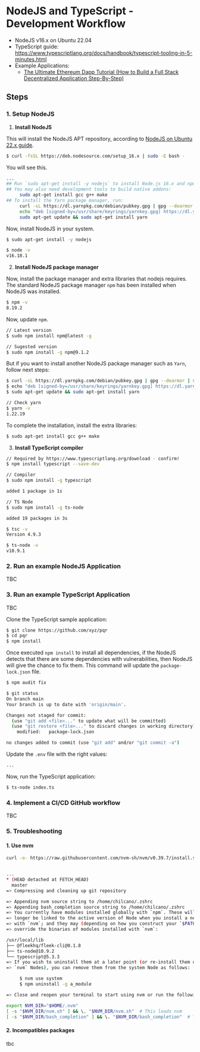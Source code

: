 # NodeJS and TypeScript - Development Workflow

- NodeJS v16.x on Ubuntu 22.04
- TypeScript guide: https://www.typescriptlang.org/docs/handbook/typescript-tooling-in-5-minutes.html
- Example Applications:
  * [The Ultimate Ethereum Dapp Tutorial (How to Build a Full Stack Decentralized Application Step-By-Step)](https://www.dappuniversity.com/articles/the-ultimate-ethereum-dapp-tutorial)

## Steps

### 1. Setup NodeJS

1. __Install NodeJS__ 

This will install the NodeJS APT repository, according to [NodeJS on Ubuntu 22.x guide](https://github.com/nodesource/distributions/blob/master/README.md#debinstall).

```sh
$ curl -fsSL https://deb.nodesource.com/setup_16.x | sudo -E bash -
```

You will see this.
```sh
...
## Run `sudo apt-get install -y nodejs` to install Node.js 16.x and npm
## You may also need development tools to build native addons:
     sudo apt-get install gcc g++ make
## To install the Yarn package manager, run:
     curl -sL https://dl.yarnpkg.com/debian/pubkey.gpg | gpg --dearmor | sudo tee /usr/share/keyrings/yarnkey.gpg >/dev/null
     echo "deb [signed-by=/usr/share/keyrings/yarnkey.gpg] https://dl.yarnpkg.com/debian stable main" | sudo tee /etc/apt/sources.list.d/yarn.list
     sudo apt-get update && sudo apt-get install yarn

```
Now, install NodeJS in your system.
```sh
$ sudo apt-get install -y nodejs

$ node -v
v16.18.1
```


2. __Install NodeJS package manager__ 

Now, install the package manager and extra libraries that nodejs requires.
The standard NodeJS package manager `npm` has been installed when NodeJS was installed.
```sh
$ npm -v
8.19.2
```

Now, update `npm`.
```sh
// Latest version
$ sudo npm install npm@latest -g

// Sugested version
$ sudo npm install -g npm@9.1.2
```

But if you want to install another NodeJS package manager such as `Yarn`, follow next steps: 
```sh
$ curl -sL https://dl.yarnpkg.com/debian/pubkey.gpg | gpg --dearmor | sudo tee /usr/share/keyrings/yarnkey.gpg >/dev/null
$ echo "deb [signed-by=/usr/share/keyrings/yarnkey.gpg] https://dl.yarnpkg.com/debian stable main" | sudo tee /etc/apt/sources.list.d/yarn.list
$ sudo apt-get update && sudo apt-get install yarn

// Check yarn
$ yarn -v
1.22.19
```

To complete the installation, install the extra libraries:
```sh
$ sudo apt-get install gcc g++ make
```

3. __Install TypeScript compiler__

```sh
// Required by https://www.typescriptlang.org/download - confirm!
$ npm install typescript --save-dev

// Compiler
$ sudo npm install -g typescript

added 1 package in 1s

// TS Node
$ sudo npm install -g ts-node

added 19 packages in 3s

$ tsc -v
Version 4.9.3

$ ts-node -v
v10.9.1
```

### 2. Run an example NodeJS Application

TBC


### 3. Run an example TypeScript Application

TBC

Clone the TypeScript sample application:
```sh
$ git clone https://github.com/xyz/pqr
$ cd pqr
$ npm install
```

Once executed `npm install` to install all dependencies, if the NodeJS detects that there are some dependencies with vulnerabilities, then NodeJS will give the chance to fix them. This command will update the `package-lock.json` file.
```sh
$ npm audit fix

$ git status
On branch main
Your branch is up to date with 'origin/main'.

Changes not staged for commit:
  (use "git add <file>..." to update what will be committed)
  (use "git restore <file>..." to discard changes in working directory)
	modified:   package-lock.json

no changes added to commit (use "git add" and/or "git commit -a")
```

Update the `.env` file with the right values:
```sh
...
```

Now, run the TypeScript application:
```sh
$ ts-node index.ts
```


### 4. Implement a CI/CD GitHub workflow

TBC

### 5. Troubleshooting

#### 1. Use nvm


```sh
curl -o- https://raw.githubusercontent.com/nvm-sh/nvm/v0.39.7/install.sh | bash


...
* (HEAD detached at FETCH_HEAD)
  master
=> Compressing and cleaning up git repository

=> Appending nvm source string to /home/chilcano/.zshrc
=> Appending bash_completion source string to /home/chilcano/.zshrc
=> You currently have modules installed globally with `npm`. These will no
=> longer be linked to the active version of Node when you install a new node
=> with `nvm`; and they may (depending on how you construct your `$PATH`)
=> override the binaries of modules installed with `nvm`:

/usr/local/lib
├── @fleekhq/fleek-cli@0.1.8
├── ts-node@10.9.2
└── typescript@5.3.3
=> If you wish to uninstall them at a later point (or re-install them under your
=> `nvm` Nodes), you can remove them from the system Node as follows:

     $ nvm use system
     $ npm uninstall -g a_module

=> Close and reopen your terminal to start using nvm or run the following to use it now:

export NVM_DIR="$HOME/.nvm"
[ -s "$NVM_DIR/nvm.sh" ] && \. "$NVM_DIR/nvm.sh"  # This loads nvm
[ -s "$NVM_DIR/bash_completion" ] && \. "$NVM_DIR/bash_completion"  # This loads nvm bash_completion

```



#### 2. Incompatibles packages

tbc